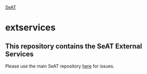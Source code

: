 [SeAT](http://i.imgur.com/aPPOxSK.png)
# extservices

## This repository contains the SeAT External Services
Please use the main SeAT repository [here](https://github.com/eveseat/seat) for issues.
